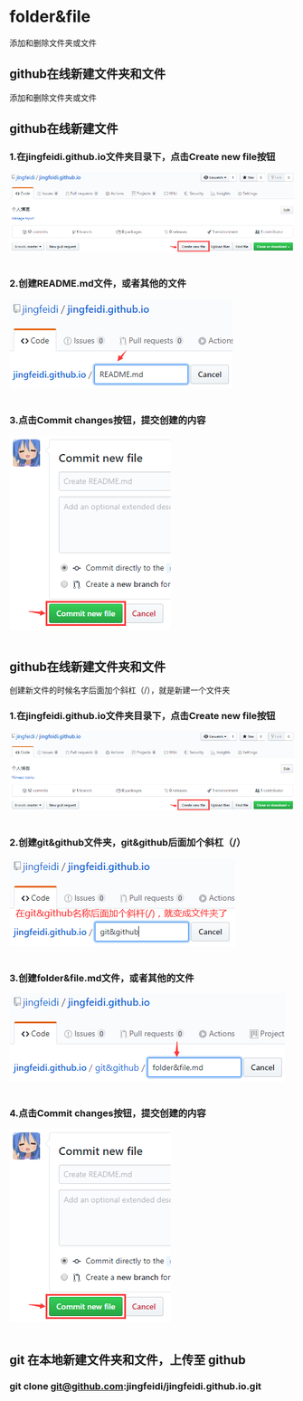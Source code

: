 # folder&file
添加和删除文件夹或文件


## github在线新建文件夹和文件
添加和删除文件夹或文件
## github在线新建文件
### 1.在jingfeidi.github.io文件夹目录下，点击Create new file按钮
![](https://github.com/jingfeidi/jingfeidi.github.io/blob/master/git%26github/img/20200114173022.png)<br><br>

### 2.创建README.md文件，或者其他的文件
![](https://github.com/jingfeidi/jingfeidi.github.io/blob/master/git%26github/img/20200114173352.png)<br><br>

### 3.点击Commit changes按钮，提交创建的内容
![](https://github.com/jingfeidi/jingfeidi.github.io/blob/master/git%26github/img/20200114173510.png)<br><br>

## github在线新建文件夹和文件
创建新文件的时候名字后面加个斜杠（/），就是新建一个文件夹

### 1.在jingfeidi.github.io文件夹目录下，点击Create new file按钮
![](https://github.com/jingfeidi/jingfeidi.github.io/blob/master/git%26github/img/20200114173022.png)<br><br>

### 2.创建git&github文件夹，git&github后面加个斜杠（/）
![](https://github.com/jingfeidi/jingfeidi.github.io/blob/master/git%26github/img/20200114173715.png)<br><br>

### 3.创建folder&file.md文件，或者其他的文件
![](https://github.com/jingfeidi/jingfeidi.github.io/blob/master/git%26github/img/20200114173825.png)<br><br>

### 4.点击Commit changes按钮，提交创建的内容
![](https://github.com/jingfeidi/jingfeidi.github.io/blob/master/git%26github/img/20200114173510.png)<br><br>


 ## git 在本地新建文件夹和文件，上传至 github
 ### git clone git@github.com:jingfeidi/jingfeidi.github.io.git
